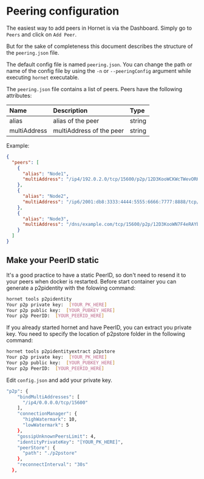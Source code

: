 # Peering configuration

The easiest way to add peers in Hornet is via the Dashboard. Simply go to `Peers` and click on `Add Peer`.

But for the sake of completeness this document describes the structure of the `peering.json` file.

The default config file is named `peering.json`. You can change the path or name of the config file by using the `-n` or `--peeringConfig` argument while executing `hornet` executable.

The `peering.json` file contains a list of peers. Peers have the following attributes:

| Name         | Description                                 | Type   |
| :----------- | :------------------------------------------ | :----- |
| alias        | alias of the peer                          | string |
| multiAddress | multiAddress of the peer                    | string |

Example:

```json
{
  "peers": [
    {
      "alias": "Node1",
      "multiAddress": "/ip4/192.0.2.0/tcp/15600/p2p/12D3KooWCKWcTWevORKa2KEBputEGASvEBuDfRDSbe8t1DWugUmL"
    },
    {
      "alias": "Node2",
      "multiAddress": "/ip6/2001:db8:3333:4444:5555:6666:7777:8888/tcp/16600/p2p/12D3KooWJDqHjhd8us8XdbKy1Adp5nV6XoI7XhjZbPWAfbAbkLbH"
    },
    {
      "alias": "Node3",
      "multiAddress": "/dns/example.com/tcp/15600/p2p/12D3KooWN7F4eRAYbavnasME8WGXwkrpzWWoZSXfNSEpudmWi9YP"
    }
  ]
}
```

## Make your PeerID static

It's a good practice to have a static PeerID, so don't need to resend it to your peers when docker is restarted. Before start container you can generate a p2pidentity with the folowing command:

```sh
hornet tools p2pidentity
Your p2p private key:  [YOUR_PK_HERE]
Your p2p public key:  [YOUR_PUBKEY_HERE]
Your p2p PeerID:  [YOUR_PEERID_HERE]
```
If you already started hornet and have PeerID, you can extract you private key. You need to specify the location of p2pstore folder in the following command:
```sh
hornet tools p2pidentityextract p2pstore
Your p2p private key:  [YOUR_PK_HERE]
Your p2p public key:  [YOUR_PUBKEY_HERE]
Your p2p PeerID:  [YOUR_PEERID_HERE]
```

Edit `config.json` and add your private key.

```sh
"p2p": {
    "bindMultiAddresses": [
      "/ip4/0.0.0.0/tcp/15600"
    ],
    "connectionManager": {
      "highWatermark": 10,
      "lowWatermark": 5
    },
    "gossipUnknownPeersLimit": 4,
    "identityPrivateKey": "[YOUR_PK_HERE]",
    "peerStore": {
      "path": "./p2pstore"
    },
    "reconnectInterval": "30s"
  },
```

